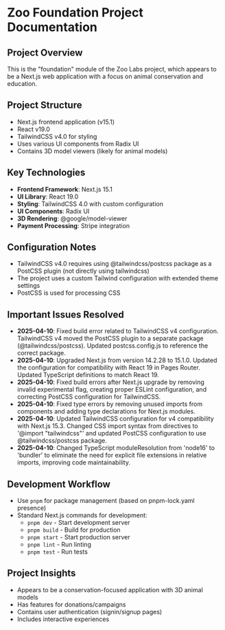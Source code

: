 # Zoo Foundation Project Documentation

## Project Overview
This is the "foundation" module of the Zoo Labs project, which appears to be a Next.js web application with a focus on animal conservation and education.

## Project Structure
- Next.js frontend application (v15.1)
- React v19.0
- TailwindCSS v4.0 for styling
- Uses various UI components from Radix UI
- Contains 3D model viewers (likely for animal models)

## Key Technologies
- **Frontend Framework**: Next.js 15.1
- **UI Library**: React 19.0
- **Styling**: TailwindCSS 4.0 with custom configuration
- **UI Components**: Radix UI
- **3D Rendering**: @google/model-viewer
- **Payment Processing**: Stripe integration

## Configuration Notes
- TailwindCSS v4.0 requires using @tailwindcss/postcss package as a PostCSS plugin (not directly using tailwindcss)
- The project uses a custom Tailwind configuration with extended theme settings
- PostCSS is used for processing CSS

## Important Issues Resolved
- **2025-04-10**: Fixed build error related to TailwindCSS v4 configuration. TailwindCSS v4 moved the PostCSS plugin to a separate package (@tailwindcss/postcss). Updated postcss.config.js to reference the correct package.
- **2025-04-10**: Upgraded Next.js from version 14.2.28 to 15.1.0. Updated the configuration for compatibility with React 19 in Pages Router. Updated TypeScript definitions to match React 19.
- **2025-04-10**: Fixed build errors after Next.js upgrade by removing invalid experimental flag, creating proper ESLint configuration, and correcting PostCSS configuration for TailwindCSS.
- **2025-04-10**: Fixed type errors by removing unused imports from components and adding type declarations for Next.js modules.
- **2025-04-10**: Updated TailwindCSS configuration for v4 compatibility with Next.js 15.3. Changed CSS import syntax from directives to '@import "tailwindcss"' and updated PostCSS configuration to use @tailwindcss/postcss package.
- **2025-04-10**: Changed TypeScript moduleResolution from 'node16' to 'bundler' to eliminate the need for explicit file extensions in relative imports, improving code maintainability.

## Development Workflow
- Use `pnpm` for package management (based on pnpm-lock.yaml presence)
- Standard Next.js commands for development:
  - `pnpm dev` - Start development server
  - `pnpm build` - Build for production
  - `pnpm start` - Start production server
  - `pnpm lint` - Run linting
  - `pnpm test` - Run tests

## Project Insights
- Appears to be a conservation-focused application with 3D animal models
- Has features for donations/campaigns
- Contains user authentication (signin/signup pages)
- Includes interactive experiences
